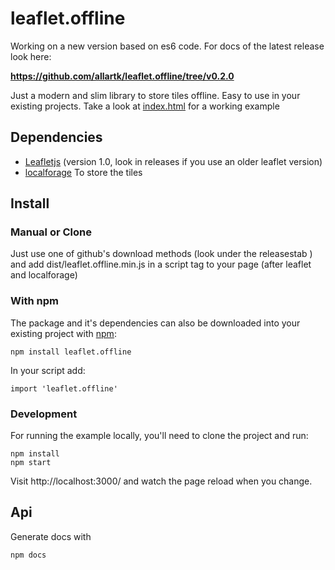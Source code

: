 leaflet.offline
===============

Working on a new version based on es6 code. For docs of the latest release look here:

**https://github.com/allartk/leaflet.offline/tree/v0.2.0**


Just a modern and slim library to store tiles offline.
Easy to use in your existing projects. Take a look at [index.html](http://allartk.github.io/leaflet.offline/) for a working example


## Dependencies

* [Leafletjs](http://leafletjs.com/) (version 1.0, look in releases if you use an older leaflet version)
* [localforage](https://github.com/localForage/localForage) To store the tiles


## Install

### Manual or Clone

Just use one of github's download methods (look under the releasestab ) and add dist/leaflet.offline.min.js in a script tag
to your page (after leaflet and localforage)

### With npm

The package and it's dependencies can also be downloaded into
your existing project with [npm](http://npmjs.com):

```
npm install leaflet.offline
```
In your script add:

```
import 'leaflet.offline'
```

### Development

For running the example locally, you'll need to clone the project and run:

```
npm install
npm start
```
Visit http://localhost:3000/ and watch the page reload when you change.

## Api

Generate docs with

```
npm docs
```

